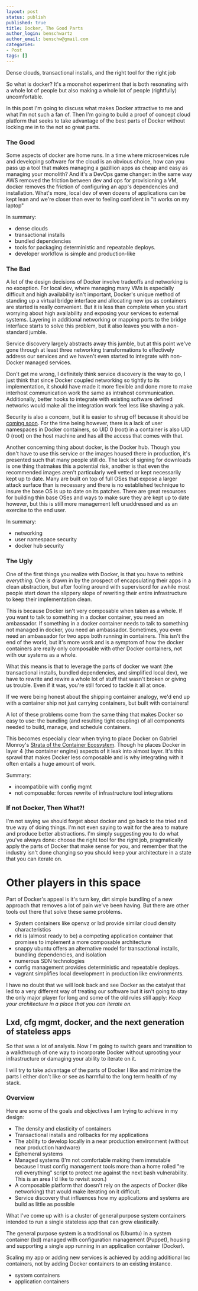 ```yaml
---
layout: post
status: publish
published: true
title: Docker, The Good Parts
author_login: benschwartz
author_email: benschw@gmail.com
categories:
- Post
tags: []
---
```


Dense clouds, transactional installs, and the right tool for the right job

<!--more-->

So what is docker? It's a moonshot experiment that is both resonating with a whole lot of people but also making a whole lot of people (rightfully) uncomfortable.

In this post I'm going to discuss what makes Docker attractive to me and what I'm not such a fan of. Then I'm going to build a proof of concept cloud platform that seeks to take advantage of the best parts of Docker without locking me in to the not so great parts.

### The Good
Some aspects of docker are home runs. In a time where microservices rule and developing software for the cloud is an obvious choice, how can you pass up a tool that makes managing a gazillion apps as cheap and easy as managing your monolith? And it's a DevOps game changer: in the same way AWS removed the friction between dev and ops for provisioning a VM, docker removes the friction of configuring an app's dependencies and installation. What's more, local dev of even dozens of applications can be kept lean and we're closer than ever to feeling confident in "it works on my laptop"

In summary:

- dense clouds
- transactional installs
- bundled dependencies
- tools for packaging deterministic and repeatable deploys.
- developer workflow is simple and production-like

### The Bad
A lot of the design decisions of Docker involve tradeoffs and networking is no exception. For local dev, where managing many VMs is especially difficult and high availability isn't important, Docker's unique method of standing up a virtual bridge interface and allocating new ips as containers are started is really convenient. But it is less than complete when you start worrying about high availability and exposing your services to external systems. Layering in additional networking or mapping ports to the bridge interface starts to solve this problem, but it also leaves you with a non-standard jumble. 

Service discovery largely abstracts away this jumble, but at this point we've gone through at least three networking transformations to effectively address our services and we haven't even started to integrate with non-Docker managed services.

Don't get me wrong, I definitely think service discovery is the way to go, I just think that since Docker coupled networking so tightly to its implementation, it should have made it more flexible and done more to make interhost communication work the same as intrahost communication. Additionally, better hooks to integrate with existing software defined networks would make all the integration work feel less like shaving a yak.

Security is also a concern, but it is easier to shrug off because it should be [coming soon](http://blog.docker.com/2013/08/containers-docker-how-secure-are-they/). For the time being however, there is a lack of user namespaces in Docker containers, so UID 0 (root) in a container is also UID 0 (root) on the host machine and has all the access that comes with that.

Another concerning thing about docker, is the Docker hub. Though you don't have to use this service or the images housed there in production, it's presented such that many people still do. The lack of signing for downloads is one thing thatmakes this a potential risk, another is that even the recommended images aren't particularly well vetted or kept necessarily kept up to date. Many are built on top of full OSes that expose a larger attack surface than is necessary and there is no established technique to insure the base OS is up to date on its patches. There are great resources for building thin base OSes and ways to make sure they are kept up to date however, but this is still more management left unaddressed and as an exercise to the end user.

In summary:

- networking
- user namespace security
- docker hub security

### The Ugly
One of the first things you realize with Docker, is that you have to rethink _everything._ One is drawn in by the prospect of encapsulating their apps in a clean abstraction, but after fooling around with supervisord for awhile most people start down the slippery slope of rewriting their entire infrastructure to keep their implementation clean.

This is because Docker isn't very composable when taken as a whole. If you want to talk to something in a docker container, you need an ambassador. If something in a docker container needs to talk to something not managed in docker, you need an ambassador. Sometimes, you even need an ambassador for two apps both running in containers. This isn't the end of the world, but it's more work and is a symptom of how the docker containers are really only composable with other Docker containers, not with our systems as a whole.

What this means is that to leverage the parts of docker we want (the transactional installs, bundled dependencies, and simplified local dev), we have to rewrite and rewire a whole lot of stuff that wasn't broken or giving us trouble. Even if it was, you're still forced to tackle it all at once.

If we were being honest about the shipping container analogy, we'd end up with a container ship not just carrying containers, but built with containers!

A lot of these problems come from the same thing that makes Docker so easy to use: the bundling (and resulting tight coupling) of all components needed to build, manage, and schedule containers. 

This becomes especially clear when trying to place Docker on Gabriel Monroy's [Strata of the Container Ecosystem](http://t.co/4wuzpvMJhe). Though he places Docker in layer 4 (the container engine) aspects of it leak into almost layer. It's this sprawl that makes Docker less composable and is why integrating with it often entails a huge amount of work.

Summary:

- incompatibile with config mgmt
- not composable: forces rewrite of infrastructure tool integrations


### If not Docker, Then What?!
I'm not saying we should forget about docker and go back to the tried and true way of doing things. I'm not even saying to wait for the area to mature and produce better abstractions. I'm simply suggesting you to do what you've always done: choose the right tool for the right job, pragmatically apply the parts of Docker that make sense for you, and remember that the industry isn't done changing so you should keep your architecture in a state that you can iterate on.

# Other players in this space

Part of Docker's appeal is it's turn key, dirt simple bundling of a new approach that removes a lot of pain we've been having. But there are other tools out there that solve these same problems.

- System containers like openvz or lxd provide similar cloud density characteristics
- rkt is (almost ready to be) a competing application container that promises to implement a more composable architecture
- snappy ubuntu offers an alternative model for transactional installs, bundling dependencies, and isolation
- numerous SDN technologies 
- config management provides deterministic and repeatable deploys.
- vagrant simplifies local development in production like environments.

I have no doubt that we will look back and see Docker as the catalyst that led to a very different way of treating our software but it isn't going to stay the only major player for long and some of the old rules still apply:
_Keep your architecture in a place that you can iterate on._

## Lxd, cfg mgmt, docker, and the next generation of stateless apps

So that was a lot of analysis. Now I'm going to switch gears and transition to a walkthrough of one way to incorporate Docker without uprooting your infrastructure or damaging your ability to iterate on it.

I will try to take advantage of the parts of Docker I like and minimize the parts I either don't like or see as harmful to the long term health of my stack.

### Overview

Here are some of the goals and objectives I am trying to achieve in my design:

- The density and elasticity of containers
- Transactional installs and rollbacks for my applications
- The ability to develop locally in a near production environment (without near production hardware)
- Ephemeral systems
- Managed systems (I'm not comfortable making them immutable because I trust config management tools more than a home rolled "re roll everything" script to protect me against the next bash vulnerability. This is an area I'd like to revisit soon.)
- A composable platform that doesn't rely on the aspects of Docker (like networking) that would make iterating on it difficult.
- Service discovery that influences how my applications and systems are build as little as possible

What I've come up with is a cluster of general purpose system containers intended to run a single stateless app that can grow elastically. 

The general purpose system is a traditional os (Ubuntu) in a system container (lxd) managed with configuration management (Puppet), housing and supporting a single app running in an application container (Docker). 

Scaling my app or adding new services is achieved by adding additional lxc containers, not by adding Docker containers to an existing instance.


- system containers
- application containers


